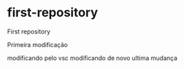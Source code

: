 # first-repository
First repository

Primeira modificação

modificando pelo vsc
modificando de novo
ultima mudança

